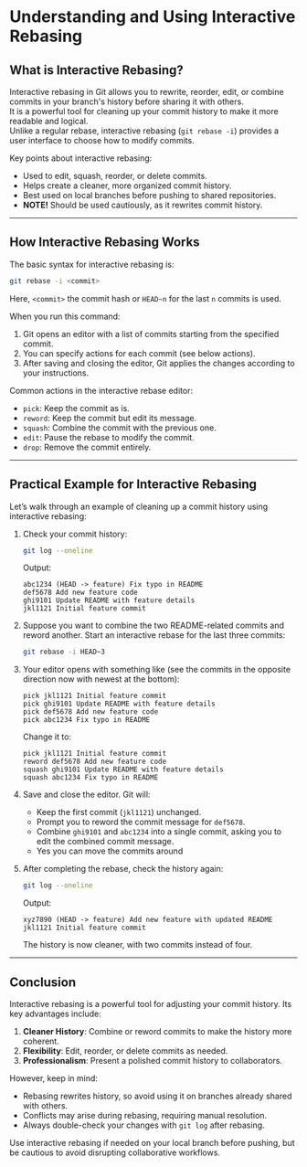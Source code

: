 
# Understanding and Using Interactive Rebasing

## What is Interactive Rebasing?

Interactive rebasing in Git allows you to rewrite, reorder, edit, or combine commits in your branch's history before sharing it with others.  
It is a powerful tool for cleaning up your commit history to make it more readable and logical.  
Unlike a regular rebase, interactive rebasing (`git rebase -i`) provides a user interface to choose how to modify commits.  

Key points about interactive rebasing:
- Used to edit, squash, reorder, or delete commits.
- Helps create a cleaner, more organized commit history.
- Best used on local branches before pushing to shared repositories.
- **NOTE!** Should be used cautiously, as it rewrites commit history.

---

## How Interactive Rebasing Works

The basic syntax for interactive rebasing is:

```bash
git rebase -i <commit>
```

Here, `<commit>` the commit hash or `HEAD~n` for the last `n` commits is used.

When you run this command:
1. Git opens an editor with a list of commits starting from the specified commit.
2. You can specify actions for each commit (see below actions).
3. After saving and closing the editor, Git applies the changes according to your instructions.

Common actions in the interactive rebase editor:
- `pick`: Keep the commit as is.
- `reword`: Keep the commit but edit its message.
- `squash`: Combine the commit with the previous one.
- `edit`: Pause the rebase to modify the commit.
- `drop`: Remove the commit entirely.

---

## Practical Example for Interactive Rebasing

Let’s walk through an example of cleaning up a commit history using interactive rebasing:

1. Check your commit history:

   ```bash
   git log --oneline
   ```

   Output:
   ```
   abc1234 (HEAD -> feature) Fix typo in README
   def5678 Add new feature code
   ghi9101 Update README with feature details
   jkl1121 Initial feature commit
   ```

2. Suppose you want to combine the two README-related commits and reword another. Start an interactive rebase for the last three commits:

   ```bash
   git rebase -i HEAD~3
   ```

3. Your editor opens with something like (see the commits in the opposite direction now with newest at the bottom):

   ```
   pick jkl1121 Initial feature commit
   pick ghi9101 Update README with feature details
   pick def5678 Add new feature code
   pick abc1234 Fix typo in README
   ```

   Change it to:

   ```
   pick jkl1121 Initial feature commit
   reword def5678 Add new feature code
   squash ghi9101 Update README with feature details
   squash abc1234 Fix typo in README
   ```

4. Save and close the editor. Git will:
   - Keep the first commit (`jkl1121`) unchanged.
   - Prompt you to reword the commit message for `def5678`.
   - Combine `ghi9101` and `abc1234` into a single commit, asking you to edit the combined commit message.
   - Yes you can move the commits around

5. After completing the rebase, check the history again:

   ```bash
   git log --oneline
   ```

   Output:
   ```
   xyz7890 (HEAD -> feature) Add new feature with updated README
   jkl1121 Initial feature commit
   ```

   The history is now cleaner, with two commits instead of four.

---

## Conclusion

Interactive rebasing is a powerful tool for adjusting your commit history. Its key advantages include:
1. **Cleaner History**: Combine or reword commits to make the history more coherent.
2. **Flexibility**: Edit, reorder, or delete commits as needed.
3. **Professionalism**: Present a polished commit history to collaborators.

However, keep in mind:
- Rebasing rewrites history, so avoid using it on branches already shared with others.
- Conflicts may arise during rebasing, requiring manual resolution.
- Always double-check your changes with `git log` after rebasing.

Use interactive rebasing if needed on your local branch before pushing, but be cautious to avoid disrupting collaborative workflows.